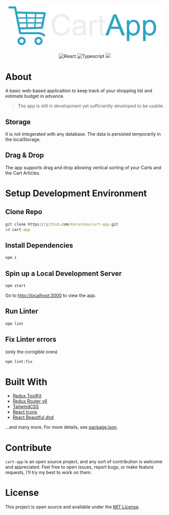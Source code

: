<p align="center">
  <img width="560px" src="./assets/banner.png">
</p>
<p align="center">
  <img alt="React" src="https://img.shields.io/static/v1.svg?label=&message=React&style=flat-square&color=61daeb">
  <img alt="Typescript" src="https://img.shields.io/static/v1.svg?label=&message=Typescript&style=flat-square&color=007acc">
  <img src="https://img.shields.io/github/license/Karunika/cart-app?style=flat-square&logo=appveyor" />
</p>


# About
A basic web-based applicaition to keep track of your shopping list and estimate budget in advance. 

> The app is still in development yet sufficiently developed to be usable.

## Storage
It is not integerated with any database. The data is persisted temporarily in the localStorage.

## Drag & Drop
The app supports drag and drop allowing vertical sorting of your Carts and the Cart Articles.

<!-- TODO: ## Responsive -->

# Setup Development Environment
## Clone Repo
```bat
git clone https://github.com/Karunika/cart-app.git
cd cart-app
```
## Install Dependencies
```bat
npm i
```
## Spin up a Local Development Server
```bat
npm start
```
Go to [http://localhost:3000](http://localhost:3000) to view the app.

## Run Linter
```bat
npm lint
```
## Fix Linter errors
(only the corrigible ones)
```bat
npm lint:fix
```

# Built With
* [Redux ToolKit](https://redux-toolkit.js.org/)
* [Redux Router v6](https://reactrouter.com/)
* [TailwindCSS](https://tailwindcss.com/)
* [React Icons](https://react-icons.github.io/react-icons)
* [React Beautiful dnd](https://github.com/atlassian/react-beautiful-dnd)

...and many more.
For more details, see [package.json](package.json).

# Contribute
`cart-app` is an open source project, and any sort of contribution is welcome and appreciated. Feel free to open issues, report bugs, or make feature requests, I'll try my best to work on them.

# License
This project is open source and available under the [MIT License](LICENSE).